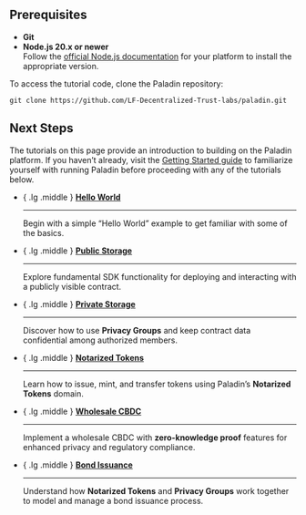 ## Prerequisites

- **Git**  
- **Node.js 20.x or newer**  
  Follow the [official Node.js documentation](https://nodejs.org/en/download/package-manager) for your platform to install the appropriate version.

To access the tutorial code, clone the Paladin repository:

```shell
git clone https://github.com/LF-Decentralized-Trust-labs/paladin.git
```

## Next Steps

The tutorials on this page provide an introduction to building on the Paladin platform. If you haven’t already, visit the [Getting Started guide](../getting-started/installation.md) to familiarize yourself with running Paladin before proceeding with any of the tutorials below.

<div class="grid cards" markdown>

-   { .lg .middle } **[Hello World](hello-world.md)**  
    
    ---  
    
    Begin with a simple “Hello World” example to get familiar with some of the basics.

-   { .lg .middle } **[Public Storage](public-storage.md)**  

    ---  

    Explore fundamental SDK functionality for deploying and interacting with a publicly visible contract.

-   { .lg .middle } **[Private Storage](private-storage.md)**  

    ---  

    Discover how to use **Privacy Groups** and keep contract data confidential among authorized members.

-   { .lg .middle } **[Notarized Tokens](notarized-tokens.md)**  

    ---  

    Learn how to issue, mint, and transfer tokens using Paladin’s **Notarized Tokens** domain.


-   { .lg .middle } **[Wholesale CBDC](zkp-cbdc.md)**  

    ---  

    Implement a wholesale CBDC with **zero-knowledge proof** features for enhanced privacy and regulatory compliance.

-   { .lg .middle } **[Bond Issuance](bond-issuance.md)**  

    ---  

    Understand how **Notarized Tokens** and **Privacy Groups** work together to model and manage a bond issuance process.

</div>